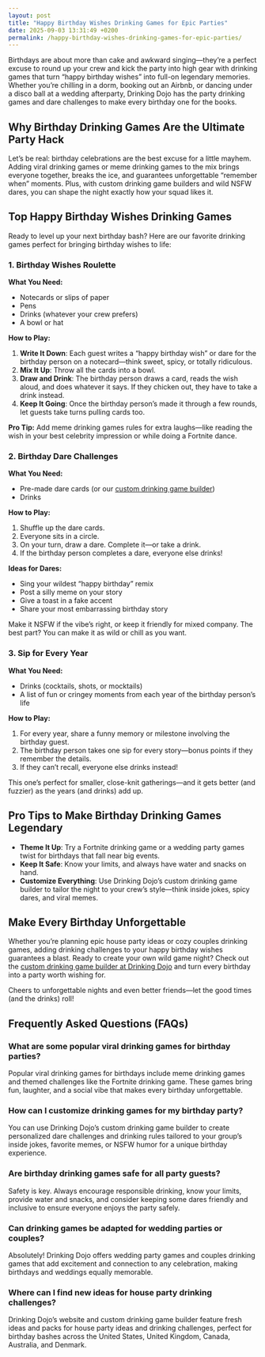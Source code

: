 ```yaml
---
layout: post
title: "Happy Birthday Wishes Drinking Games for Epic Parties"
date: 2025-09-03 13:31:49 +0200
permalink: /happy-birthday-wishes-drinking-games-for-epic-parties/
---
```

Birthdays are about more than cake and awkward singing—they’re a perfect excuse to round up your crew and kick the party into high gear with drinking games that turn “happy birthday wishes” into full-on legendary memories. Whether you’re chilling in a dorm, booking out an Airbnb, or dancing under a disco ball at a wedding afterparty, Drinking Dojo has the party drinking games and dare challenges to make every birthday one for the books.

## Why Birthday Drinking Games Are the Ultimate Party Hack

Let’s be real: birthday celebrations are the best excuse for a little mayhem. Adding viral drinking games or meme drinking games to the mix brings everyone together, breaks the ice, and guarantees unforgettable “remember when” moments. Plus, with custom drinking game builders and wild NSFW dares, you can shape the night exactly how your squad likes it.

## Top Happy Birthday Wishes Drinking Games

Ready to level up your next birthday bash? Here are our favorite drinking games perfect for bringing birthday wishes to life:

### 1. **Birthday Wishes Roulette**

**What You Need:**
- Notecards or slips of paper
- Pens
- Drinks (whatever your crew prefers)
- A bowl or hat

**How to Play:**
1. **Write It Down**: Each guest writes a “happy birthday wish” or dare for the birthday person on a notecard—think sweet, spicy, or totally ridiculous.
2. **Mix It Up**: Throw all the cards into a bowl.
3. **Draw and Drink**: The birthday person draws a card, reads the wish aloud, and does whatever it says. If they chicken out, they have to take a drink instead.
4. **Keep It Going**: Once the birthday person’s made it through a few rounds, let guests take turns pulling cards too.

**Pro Tip:** Add meme drinking games rules for extra laughs—like reading the wish in your best celebrity impression or while doing a Fortnite dance.

### 2. **Birthday Dare Challenges**

**What You Need:**
- Pre-made dare cards (or our [custom drinking game builder](https://drinkingdojo.com))
- Drinks

**How to Play:**
1. Shuffle up the dare cards.
2. Everyone sits in a circle.
3. On your turn, draw a dare. Complete it—or take a drink.
4. If the birthday person completes a dare, everyone else drinks!

**Ideas for Dares:**
- Sing your wildest “happy birthday” remix
- Post a silly meme on your story
- Give a toast in a fake accent
- Share your most embarrassing birthday story

Make it NSFW if the vibe’s right, or keep it friendly for mixed company. The best part? You can make it as wild or chill as you want.

### 3. **Sip for Every Year**

**What You Need:**
- Drinks (cocktails, shots, or mocktails)
- A list of fun or cringey moments from each year of the birthday person’s life

**How to Play:**
1. For every year, share a funny memory or milestone involving the birthday guest.
2. The birthday person takes one sip for every story—bonus points if they remember the details.
3. If they can’t recall, everyone else drinks instead!

This one’s perfect for smaller, close-knit gatherings—and it gets better (and fuzzier) as the years (and drinks) add up.

## Pro Tips to Make Birthday Drinking Games Legendary

- **Theme It Up**: Try a Fortnite drinking game or a wedding party games twist for birthdays that fall near big events.
- **Keep It Safe**: Know your limits, and always have water and snacks on hand.
- **Customize Everything**: Use Drinking Dojo’s custom drinking game builder to tailor the night to your crew’s style—think inside jokes, spicy dares, and viral memes.

## Make Every Birthday Unforgettable

Whether you’re planning epic house party ideas or cozy couples drinking games, adding drinking challenges to your happy birthday wishes guarantees a blast. Ready to create your own wild game night? Check out the [custom drinking game builder at Drinking Dojo](https://drinkingdojo.com) and turn every birthday into a party worth wishing for.

Cheers to unforgettable nights and even better friends—let the good times (and the drinks) roll!

## Frequently Asked Questions (FAQs)

### What are some popular viral drinking games for birthday parties?

Popular viral drinking games for birthdays include meme drinking games and themed challenges like the Fortnite drinking game. These games bring fun, laughter, and a social vibe that makes every birthday unforgettable.

### How can I customize drinking games for my birthday party?

You can use Drinking Dojo’s custom drinking game builder to create personalized dare challenges and drinking rules tailored to your group’s inside jokes, favorite memes, or NSFW humor for a unique birthday experience.

### Are birthday drinking games safe for all party guests?

Safety is key. Always encourage responsible drinking, know your limits, provide water and snacks, and consider keeping some dares friendly and inclusive to ensure everyone enjoys the party safely.

### Can drinking games be adapted for wedding parties or couples?

Absolutely! Drinking Dojo offers wedding party games and couples drinking games that add excitement and connection to any celebration, making birthdays and weddings equally memorable.

### Where can I find new ideas for house party drinking challenges?

Drinking Dojo’s website and custom drinking game builder feature fresh ideas and packs for house party ideas and drinking challenges, perfect for birthday bashes across the United States, United Kingdom, Canada, Australia, and Denmark.

<script type="application/ld+json">
{
  "@context": "https://schema.org",
  "@type": "BlogPosting",
  "headline": "Happy Birthday Wishes Drinking Games for Epic Parties",
  "description": "Discover epic birthday drinking games and dare challenges from Drinking Dojo to make every birthday party unforgettable. From viral meme games to custom drinking game builders, get tips and game ideas for wild celebrations.",
  "author": {
    "@type": "Person",
    "name": "Drinking Dojo"
  },
  "publisher": {
    "@type": "Person",
    "name": "Drinking Dojo"
  },
  "mainEntityOfPage": {
    "@type": "WebPage",
    "@id": "https://drinkingdojo.com/blog/happy-birthday-wishes-drinking-games"
  },
  "datePublished": "2024-06-01",
  "dateModified": "2024-06-01",
  "keywords": "drinking games, party drinking games, custom drinking game builder, dare challenges, viral drinking games, meme drinking games, fortnite drinking game, NSFW dares, wedding party games, couples drinking games, house party ideas, drinking challenges",
  "inLanguage": "en-US"
}
</script>

<script type="application/ld+json">
{
  "@context": "https://schema.org",
  "@type": "FAQPage",
  "mainEntity": [
    {
      "@type": "Question",
      "name": "What are some popular viral drinking games for birthday parties?",
      "acceptedAnswer": {
        "@type": "Answer",
        "text": "Popular viral drinking games for birthdays include meme drinking games and themed challenges like the Fortnite drinking game. These games bring fun, laughter, and a social vibe that makes every birthday unforgettable."
      }
    },
    {
      "@type": "Question",
      "name": "How can I customize drinking games for my birthday party?",
      "acceptedAnswer": {
        "@type": "Answer",
        "text": "You can use Drinking Dojo’s custom drinking game builder to create personalized dare challenges and drinking rules tailored to your group’s inside jokes, favorite memes, or NSFW humor for a unique birthday experience."
      }
    },
    {
      "@type": "Question",
      "name": "Are birthday drinking games safe for all party guests?",
      "acceptedAnswer": {
        "@type": "Answer",
        "text": "Safety is key. Always encourage responsible drinking, know your limits, provide water and snacks, and consider keeping some dares friendly and inclusive to ensure everyone enjoys the party safely."
      }
    },
    {
      "@type": "Question",
      "name": "Can drinking games be adapted for wedding parties or couples?",
      "acceptedAnswer": {
        "@type": "Answer",
        "text": "Absolutely! Drinking Dojo offers wedding party games and couples drinking games that add excitement and connection to any celebration, making birthdays and weddings equally memorable."
      }
    },
    {
      "@type": "Question",
      "name": "Where can I find new ideas for house party drinking challenges?",
      "acceptedAnswer": {
        "@type": "Answer",
        "text": "Drinking Dojo’s website and custom drinking game builder feature fresh ideas and packs for house party ideas and drinking challenges, perfect for birthday bashes across the United States, United Kingdom, Canada, Australia, and Denmark."
      }
    }
  ]
}
</script>